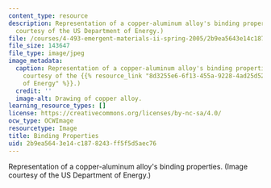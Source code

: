 ```yaml
---
content_type: resource
description: Representation of a copper-aluminum alloy's binding properties. (Image
  courtesy of the US Department of Energy.)
file: /courses/4-493-emergent-materials-ii-spring-2005/2b9ea5643e14c1878243ff5f5d5aec76_4-493s05.jpg
file_size: 143647
file_type: image/jpeg
image_metadata:
  caption: Representation of a copper-aluminum alloy's binding properties. (Image
    courtesy of the {{% resource_link "8d3255e6-6f13-455a-9228-4ad25d52bb17" "US Department
    of Energy" %}}.)
  credit: ''
  image-alt: Drawing of copper alloy.
learning_resource_types: []
license: https://creativecommons.org/licenses/by-nc-sa/4.0/
ocw_type: OCWImage
resourcetype: Image
title: Binding Properties
uid: 2b9ea564-3e14-c187-8243-ff5f5d5aec76
---
```

Representation of a copper-aluminum alloy's binding properties. (Image courtesy of the US Department of Energy.)
